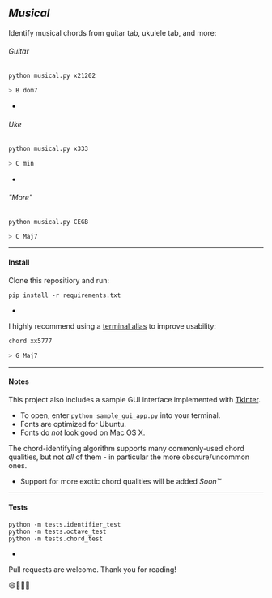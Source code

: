 ## *Musical* 

Identify musical chords from guitar tab, ukulele tab, and more:

###### Guitar
```bash
python musical.py x21202

> B dom7
```

-

###### Uke

```bash
python musical.py x333

> C min
```

-

###### "More"
```bash
python musical.py CEGB

> C Maj7
```

---

#### Install

Clone this repositiory and run:
```
pip install -r requirements.txt
```

-

I highly recommend using a [terminal alias](http://www.techradar.com/us/how-to/computing/apple/terminal-101-creating-aliases-for-commands-1305638) to improve usability:

```bash
chord xx5777

> G Maj7
```

---

#### Notes


This project also includes a sample GUI interface implemented with [TkInter](https://wiki.python.org/moin/TkInter). 
  * To open, enter `python sample_gui_app.py` into your terminal. 
  * Fonts are optimized for Ubuntu. 
  * Fonts do *not* look good on Mac OS X. 

The chord-identifying algorithm supports many commonly-used chord qualities, but not *all* of them - in particular the more obscure/uncommon ones. 
  * Support for more exotic chord qualities will be added *Soon™*

---

#### Tests

```
python -m tests.identifier_test
python -m tests.octave_test
python -m tests.chord_test
```

-

Pull requests are welcome. Thank you for reading!

:smile::violin::notes::notes:
